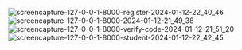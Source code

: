 ![screencapture-127-0-0-1-8000-register-2024-01-12-22_40_46](https://github.com/DeveloperBackendPro/Django-Quiz/assets/77174755/40c510c6-9619-4ad4-8782-724d101b2876)
![screencapture-127-0-0-1-8000-2024-01-12-21_49_38](https://github.com/DeveloperBackendPro/Django-Quiz/assets/77174755/e1779faf-cf78-4ff1-9f34-25c3bb2a165a)
![screencapture-127-0-0-1-8000-verify-code-2024-01-12-21_51_20](https://github.com/DeveloperBackendPro/Django-Quiz/assets/77174755/ee4534a4-400e-4140-b89e-0767f8a2d11e)
![screencapture-127-0-0-1-8000-student-2024-01-12-22_42_45](https://github.com/DeveloperBackendPro/Django-Quiz/assets/77174755/43d76777-eae0-4c55-9f04-3733c6c852b1)
